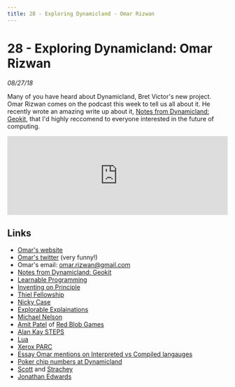```yaml
---
title: 28 - Exploring Dynamicland - Omar Rizwan
---
```


# 28 - Exploring Dynamicland: Omar Rizwan

_08/27/18_

Many of you have heard about Dynamicland, Bret Victor's new project. Omar Rizwan comes on the podcast this week to tell us all about it. He recently wrote an amazing write up about it, [Notes from Dynamicland: Geokit](https://rsnous.com/posts/notes-from-dynamicland-geokit/), that I'd highly reccomend to everyone interested in the future of computing.

<iframe src="https://omny.fm/shows/feeling-of-computing/28-exploring-dynamicland-omar-rizwan/embed" width="100%" height="180" frameborder="0"></iframe>

## Links

- [Omar's website](https://rsnous.com/)
- [Omar's twitter](https://twitter.com/rsnous) (very funny!)
- Omar's email: omar.rizwan@gmail.com
- [Notes from Dynamicland: Geokit](https://rsnous.com/posts/notes-from-dynamicland-geokit/)
- [Learnable Programming](http://worrydream.com/LearnableProgramming/)
- [Inventing on Principle](https://vimeo.com/36579366)
- [Thiel Fellowship](https://thielfellowship.org/)
- [Nicky Case](https://ncase.me/)
- [Explorable Explainations](https://explorabl.es/)
- [Michael Nelson](http://michaelnielsen.org/)
- [Amit Patel](https://twitter.com/redblobgames) of [Red Blob Games](https://www.redblobgames.com/)
- [Alan Kay STEPS](http://www.vpri.org/pdf/tr2012001_steps.pdf)
- [Lua](https://www.lua.org/)
- [Xerox PARC](<https://en.wikipedia.org/wiki/PARC_(company)>)
- [Essay Omar mentions on Interpreted vs Compiled langauges](http://fexpr.blogspot.com/2016/08/interpreted-programming-languages.html)
- [Poker chip numbers at Dynamicland](http://futureofcoding.org/notes/bret-victor/dynamicland#videos)
- [Scott](https://en.wikipedia.org/wiki/Dana_Scott) and [Strachey](https://en.wikipedia.org/wiki/Christopher_Strachey)
- [Jonathan Edwards](http://alarmingdevelopment.org)
